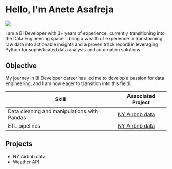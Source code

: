# Hello, I'm Anete Asafreja
<a href="https://linkedin.com/in/anete-asafreja-a03231138/"><img src="https://img.shields.io/badge/-LinkedIn-0072b1?&style=for-the-badge&logo=linkedin&logoColor=white" /></a>


I am a BI Developer with 3+ years of experience, currently transitioning into the Data Engineering space. I bring a wealth of experience in transforming raw data into actionable insights and a proven track record in leveraging Python for sophisticated data analysis and automation solutions. 

## Objective

My journey in BI Developer career has led me to develop a passion for data engineering, and I am now eager to transition into this field.


| Skill                                         | Associated Project         |
|-----------------------------------------------|----------------------------|
| Data cleaning and manipulations with Pandas   | <a href="https://github.com/aasafreja/airbnb-data">NY Airbnb data</a>|
| ETL pipelines                                 | <a href="https://github.com/aasafreja/airbnb-data">NY Airbnb data</a>|


## Projects
- NY Airbnb data
- Weather API